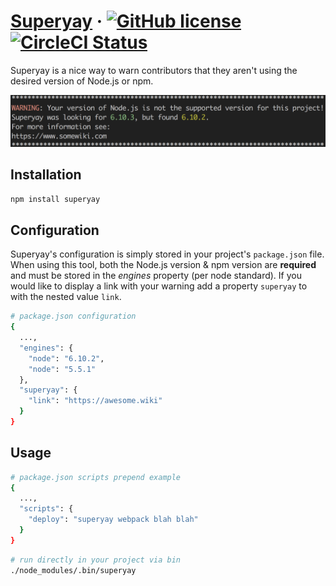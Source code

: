 # [Superyay](https://github.com/scottsword/superyay) &middot; [![GitHub license](https://img.shields.io/badge/license-MIT-blue.svg)](https://github.com/scottsword/superyay/blob/master/LICENSE) [![CircleCI Status](https://circleci.com/gh/scottsword/superyay.svg?style=shield&circle-token=:circle-token)](https://circleci.com/gh/scottsword/superyay)

Superyay is a nice way to warn contributors that they aren't using the desired version of Node.js or npm.

![alt text](https://github.com/scottsword/superyay/blob/master/img/example.png "Superyay example")

## Installation
`npm install superyay`


## Configuration
Superyay's configuration is simply stored in your project's `package.json` file. When using this tool, both the Node.js version & npm version are **required** and must be stored in the *engines* property (per node standard). If you would like to display a link with your warning add a property `superyay` to with the nested value `link`. 
```bash
# package.json configuration
{
  ...,
  "engines": {
    "node": "6.10.2",
    "node": "5.5.1"
  },
  "superyay": {
    "link": "https://awesome.wiki"
  }
}
```

## Usage
```bash
# package.json scripts prepend example
{
  ...,
  "scripts": {
    "deploy": "superyay webpack blah blah"
  }
}
```

```bash
# run directly in your project via bin
./node_modules/.bin/superyay
